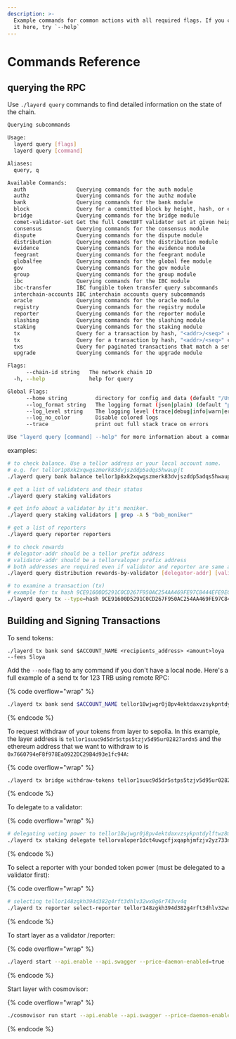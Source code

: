 ```yaml
---
description: >-
  Example commands for common actions with all required flags. If you can't find
  it here, try `--help`
---
```


# Commands Reference

## querying the RPC&#x20;

Use `./layerd query` commands to find detailed information on the state of the chain.

```bash
Querying subcommands

Usage:
  layerd query [flags]
  layerd query [command]

Aliases:
  query, q

Available Commands:
  auth                Querying commands for the auth module
  authz               Querying commands for the authz module
  bank                Querying commands for the bank module
  block               Query for a committed block by height, hash, or event(s)
  bridge              Querying commands for the bridge module
  comet-validator-set Get the full CometBFT validator set at given height
  consensus           Querying commands for the consensus module
  dispute             Querying commands for the dispute module
  distribution        Querying commands for the distribution module
  evidence            Querying commands for the evidence module
  feegrant            Querying commands for the feegrant module
  globalfee           Querying commands for the global fee module
  gov                 Querying commands for the gov module
  group               Querying commands for the group module
  ibc                 Querying commands for the IBC module
  ibc-transfer        IBC fungible token transfer query subcommands
  interchain-accounts IBC interchain accounts query subcommands
  oracle              Querying commands for the oracle module
  registry            Querying commands for the registry module
  reporter            Querying commands for the reporter module
  slashing            Querying commands for the slashing module
  staking             Querying commands for the staking module
  tx                  Query for a transaction by hash, "<addr>/<seq>" combination or comma-separated signatures in a committed block
  tx                  Query for a transaction by hash, "<addr>/<seq>" combination or comma-separated signatures in a committed block
  txs                 Query for paginated transactions that match a set of events
  upgrade             Querying commands for the upgrade module

Flags:
      --chain-id string   The network chain ID
  -h, --help              help for query

Global Flags:
      --home string         directory for config and data (default "/Users/sloetter/.layer")
      --log_format string   The logging format (json|plain) (default "plain")
      --log_level string    The logging level (trace|debug|info|warn|error|fatal|panic|disabled or '*:<level>,<key>:<level>') (default "info")
      --log_no_color        Disable colored logs
      --trace               print out full stack trace on errors

Use "layerd query [command] --help" for more information about a command.
```

examples:

```bash
# to check balance. Use a tellor address or your local account name.
# e.g. for tellor1p8xk2xqwgszmerk83dvjszddp5adqs5hwaupjt
./layerd query bank balance tellor1p8xk2xqwgszmerk83dvjszddp5adqs5hwaupjt loya

# get a list of validators and their status
./layerd query staking validators

# get info about a validator by it's moniker. 
./layerd query staking validators | grep -A 5 "bob_moniker"

# get a list of reporters
./layerd query reporter reporters

# to check rewards
# delegator-addr should be a tellor prefix address
# validator-addr should be a tellorvaloper prefix address
# both addresses are required even if validator and reporter are same account
./layerd query distribution rewards-by-validator [delegator-addr] [validator-addr]

# to examine a transaction (tx)
# example for tx hash 9CE91600D5291C0CD267F950AC254AA469FE97C8444EFE9EC8E9E41BD4DEE523
./layerd query tx --type=hash 9CE91600D5291C0CD267F950AC254AA469FE97C8444EFE9EC8E9E41BD4DEE523


```

## Building and Signing Transactions

To send tokens:

```
./layerd tx bank send $ACCOUNT_NAME <recipients_address> <amount>loya --fees 5loya
```

Add the `--node` flag to any command if you don't have a local node. Here's a full example of a send tx for 123 TRB using remote RPC:

{% code overflow="wrap" %}
```bash
./layerd tx bank send $ACCOUNT_NAME tellor18wjwgr0j8pv4ektdaxvzsykpntdylftwz8ml97 123000000loya --fees 10loya --node=http://tellorlayer.com:26657
```
{% endcode %}

To request withdraw of your tokens from layer to sepolia. In this example, the layer address is `tellor1suuc9d5dr5stps5tzjv5d95ur02827ardn5` and the ethereum address that we want to withdraw to is `0x7660794eF8f978Ea0922DC29B4d93e1fc94A`:

{% code overflow="wrap" %}
```bash
./layerd tx bridge withdraw-tokens tellor1suuc9d5dr5stps5tzjv5d95ur02827ardn5 7660794eF8f978Ea0922DC29B4d93e1fc94A 69010069loya --fees 5loya
```
{% endcode %}

To delegate to a validator:

{% code overflow="wrap" %}
```bash
# delegating voting power to tellor18wjwgr0j8pv4ektdaxvzsykpntdylftwz8ml97
./layerd tx staking delegate tellorvaloper1dct4uwgcfjxqaphjmfzjv2yz733n9fycxdz2m6 123000000loya --from $ACCOUNT_NAME --fees 5loya --chain-id layertest-2
```
{% endcode %}

To select a reporter with your bonded token power (must be delegated to a validator first):

{% code overflow="wrap" %}
```bash
# selecting tellor148zgkh394d382g4rft3dhlv32wx0g6r743vv4q
./layerd tx reporter select-reporter tellor148zgkh394d382g4rft3dhlv32wx0g6r743vv4q --from $ACCOUNT_NAME --chain-id layertest-2 --fees 5loya --node=http://layer-node.com:26758
```
{% endcode %}

To start layer as a validator /reporter:

{% code overflow="wrap" %}
```sh
./layerd start --api.enable --api.swagger --price-daemon-enabled=true --panic-on-daemon-failure-enabled=false --key-name $ACCOUNT_NAME --home ~/.layer
```
{% endcode %}

Start layer with cosmovisor:

{% code overflow="wrap" %}
```sh
./cosmovisor run start --api.enable --api.swagger --price-daemon-enabled=false --panic-on-daemon-failure-enabled=false --key-name $ACCOUNT_NAME --home ~/.layer
```
{% endcode %}
